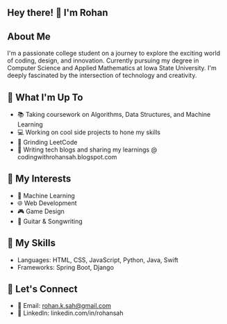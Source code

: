 ## Hey there! 👋 I'm Rohan 
## About Me
I'm a passionate college student on a journey to explore the exciting world of coding, design, and innovation. Currently pursuing my degree in Computer Science and Applied Mathematics at Iowa State University. I'm deeply fascinated by the intersection of technology and creativity.

## 🚀 What I'm Up To
- 📚 Taking coursework on Algorithms, Data Structures, and Machine Learning
- 💻 Working on cool side projects to hone my skills
- 🎨 Grinding LeetCode
- 📝 Writing tech blogs and sharing my learnings @ codingwithrohansah.blogspot.com 
## 🌱 My Interests
- 🧠 Machine Learning 
- 🌐 Web Development
- 🎮 Game Design
- 🎸 Guitar & Songwriting
## 💼 My Skills
- Languages: HTML, CSS, JavaScript, Python, Java, Swift
- Frameworks: Spring Boot, Django
## 🤝 Let's Connect
- 📧 Email: rohan.k.sah@gmail.com
- 💼 LinkedIn: linkedin.com/in/rohansah
  

